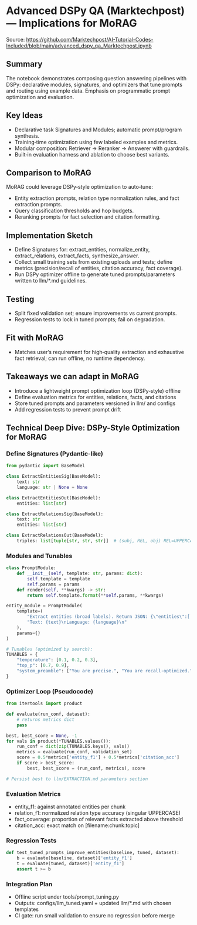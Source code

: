 # Advanced DSPy QA (Marktechpost) — Implications for MoRAG

Source: https://github.com/Marktechpost/AI-Tutorial-Codes-Included/blob/main/advanced_dspy_qa_Marktechpost.ipynb

## Summary
The notebook demonstrates composing question answering pipelines with DSPy: declarative modules, signatures, and optimizers that tune prompts and routing using example data. Emphasis on programmatic prompt optimization and evaluation.

## Key Ideas
- Declarative task Signatures and Modules; automatic prompt/program synthesis.
- Training‑time optimization using few labeled examples and metrics.
- Modular composition: Retriever → Reranker → Answerer with guardrails.
- Built‑in evaluation harness and ablation to choose best variants.

## Comparison to MoRAG
MoRAG could leverage DSPy‑style optimization to auto‑tune:
- Entity extraction prompts, relation type normalization rules, and fact extraction prompts.
- Query classification thresholds and hop budgets.
- Reranking prompts for fact selection and citation formatting.

## Implementation Sketch
- Define Signatures for: extract_entities, normalize_entity, extract_relations, extract_facts, synthesize_answer.
- Collect small training sets from existing uploads and tests; define metrics (precision/recall of entities, citation accuracy, fact coverage).
- Run DSPy optimizer offline to generate tuned prompts/parameters written to llm/*.md guidelines.

## Testing
- Split fixed validation set; ensure improvements vs current prompts.
- Regression tests to lock in tuned prompts; fail on degradation.

## Fit with MoRAG
- Matches user’s requirement for high‑quality extraction and exhaustive fact retrieval; can run offline, no runtime dependency.

## Takeaways we can adapt in MoRAG
- Introduce a lightweight prompt optimization loop (DSPy‑style) offline
- Define evaluation metrics for entities, relations, facts, and citations
- Store tuned prompts and parameters versioned in llm/ and configs
- Add regression tests to prevent prompt drift



## Technical Deep Dive: DSPy-Style Optimization for MoRAG

### Define Signatures (Pydantic-like)
```python
from pydantic import BaseModel

class ExtractEntitiesSig(BaseModel):
    text: str
    language: str | None = None

class ExtractEntitiesOut(BaseModel):
    entities: list[str]

class ExtractRelationsSig(BaseModel):
    text: str
    entities: list[str]

class ExtractRelationsOut(BaseModel):
    triples: list[tuple[str, str, str]]  # (subj, REL, obj) REL=UPPERCASE
```

### Modules and Tunables
```python
class PromptModule:
    def __init__(self, template: str, params: dict):
        self.template = template
        self.params = params
    def render(self, **kwargs) -> str:
        return self.template.format(**self.params, **kwargs)

entity_module = PromptModule(
    template=(
        "Extract entities (broad labels). Return JSON: {\"entities\":[...]}\n"
        "Text: {text}\nLanguage: {language}\n"
    ),
    params={}
)

# Tunables (optimized by search):
TUNABLES = {
    "temperature": [0.1, 0.2, 0.3],
    "top_p": [0.7, 0.9],
    "system_preamble": ["You are precise.", "You are recall-optimized."],
}
```

### Optimizer Loop (Pseudocode)
```python
from itertools import product

def evaluate(run_conf, dataset):
    # returns metrics dict
    pass

best, best_score = None, -1
for vals in product(*TUNABLES.values()):
    run_conf = dict(zip(TUNABLES.keys(), vals))
    metrics = evaluate(run_conf, validation_set)
    score = 0.5*metrics['entity_f1'] + 0.5*metrics['citation_acc']
    if score > best_score:
        best, best_score = (run_conf, metrics), score

# Persist best to llm/EXTRACTION.md parameters section
```

### Evaluation Metrics
- entity_f1: against annotated entities per chunk
- relation_f1: normalized relation type accuracy (singular UPPERCASE)
- fact_coverage: proportion of relevant facts extracted above threshold
- citation_acc: exact match on [filename:chunk:topic]

### Regression Tests
```python
def test_tuned_prompts_improve_entities(baseline, tuned, dataset):
    b = evaluate(baseline, dataset)['entity_f1']
    t = evaluate(tuned, dataset)['entity_f1']
    assert t >= b
```

### Integration Plan
- Offline script under tools/prompt_tuning.py
- Outputs: configs/llm_tuned.yaml + updated llm/*.md with chosen templates
- CI gate: run small validation to ensure no regression before merge
